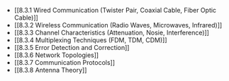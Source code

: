 

- [[8.3.1 Wired Communication (Twister Pair, Coaxial Cable, Fiber Optic Cable)]]
- [[8.3.2 Wireless Communication (Radio Waves, Microwaves, Infrared)]]
- [[8.3.3 Channel Characteristics (Attenuation, Nosie, Interference)]]
- [[8.3.4 Multiplexing Techniques (FDM, TDM, CDM)]]
- [[8.3.5 Error Detection and Correction]]
- [[8.3.6 Network Topologies]]
- [[8.3.7 Communication Protocols]]
- [[8.3.8 Antenna Theory]]